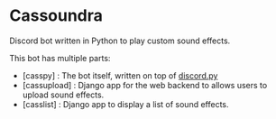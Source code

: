 # Cassoundra
Discord bot written in Python to play custom sound effects.

This bot has multiple parts:
* [casspy] : The bot itself, written on top of [discord.py](https://github.com/Rapptz/discord.py)
* [cassupload] : Django app for the web backend to allows users to upload sound effects.
* [casslist] : Django app to display a list of sound effects.
